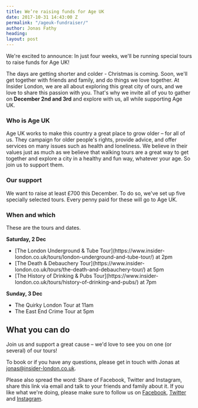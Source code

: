 ```yaml
---
title: We’re raising funds for Age UK
date: 2017-10-31 14:43:00 Z
permalink: "/ageuk-fundraiser/"
author: Jonas Fathy
heading: 
layout: post
---
```


We're excited to announce: In just four weeks, we'll be running special tours to raise funds for Age UK!

The days are getting shorter and colder - Christmas is coming. Soon, we'll get together with friends and family, and do things we love together. At Insider London, we are all about exploring this great city of ours, and we love to share this passion with you. That's why we invite all of you to gather on **December 2nd and 3rd** and explore with us, all while supporting Age UK.

### Who is Age UK

Age UK works to make this country a great place to grow older – for all of us. They campaign for older people's rights, provide advice, and offer services on many issues such as health and loneliness. We believe in their values just as much as we believe that walking tours are a great way to get together and explore a city in a healthy and fun way, whatever your age. So join us to support them.

### Our support

We want to raise at least £700 this December. To do so, we've set up five specially selected tours. Every penny paid for these will go to Age UK.

### When and which

These are the tours and dates.

**Saturday, 2 Dec**

<ul>
<li> [The London Underground & Tube Tour](https://www.insider-london.co.uk/tours/london-underground-and-tube-tour/) at 2pm </li>
<li> [The Death & Debauchery Tour](https://www.insider-london.co.uk/tours/the-death-and-debauchery-tour/) at 5pm</li>
<li> [The History of Drinking & Pubs Tour](https://www.insider-london.co.uk/tours/history-of-drinking-and-pubs/) at 7pm</li>
</ul>

**Sunday, 3 Dec**
<ul>
<li>The Quirky London Tour at 11am</li>
<li>The East End Crime Tour at 5pm </li>
</ul>

## What you can do
Join us and support a great cause – we'd love to see you on one (or several) of our tours!

To book or if you have any questions, please get in touch with Jonas at [jonas@insider-london.co.uk](mailto:jonas@insider-london.co.uk). 

Please also spread the word: Share of Facebook, Twitter and Instagram, share this link via email and talk to your friends and family about it. If you like what we're doing, please make sure to follow us on [Facebook](http://www.facebook.com/insiderlondon), [Twitter](https://twitter.com/insiderlondon) and [Instagram](https://www.instagram.com/insiderlondontours/). 
